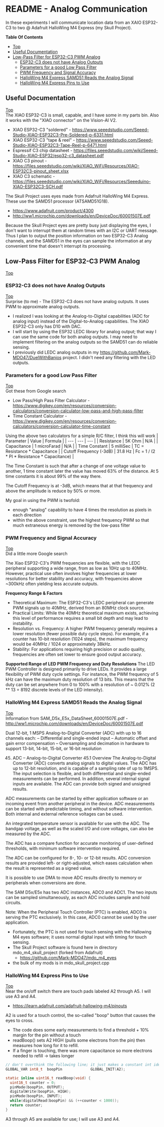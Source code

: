 # README - Analog Communication
In these experiments I will communicate location data from an XAIO ESP32-C3 to two @ Adafruit HalloWing M4 Express (my Skull Project).

**Table Of Contents**
* [Top](#readme-\--analog-communication "Top")
* [Useful Documentation](#useful-documentation "Useful Documentation")
* [Low-Pass Filter for ESP32-C3 PWM Analog](#low\-pass-filter-for-esp32\-c3-pwm-analog "Low-Pass Filter for ESP32-C3 PWM Analog")
  * [ESP32-C3 does not have Analog Outputs](#esp32\-c3-does-not-have-analog-outputs "ESP32-C3 does not have Analog Outputs")
  * [Parameters for a good Low Pass Filter](#parameters-for-a-good-low-pass-filter "Parameters for a good Low Pass Filter")
  * [PWM Frequency and Signal Accuracy](#pwm-frequency-and-signal-accuracy "PWM Frequency and Signal Accuracy")
  * [HalloWing M4 Express SAMD51 Reads the Analog Signal](#hallowing-m4-express-samd51-reads-the-analog-signal "HalloWing M4 Express SAMD51 Reads the Analog Signal")
  * [HalloWing M4 Express Pins to Use](#hallowing-m4-express-pins-to-use "HalloWing M4 Express Pins to Use")

## Useful Documentation
[Top](#readme-\--analog-communication "Top")<br>
The XIAO ESP32-C3 is small, capable, and I have some in my parts bin. Also it works with the "XIAO connector" on the Vision-AI V2.
- XIAO ESP32-C3 "soldered" - https://www.seeedstudio.com/Seeed-Studio-XIAO-ESP32C3-Pre-Soldered-p-6331.html
- XIAO ESP32-C3 "tape & reel" - https://www.seeedstudio.com/Seeed-Studio-XIAO-ESP32C3-Tape-Reel-p-6471.html
- Espressif C3 chip datasheet - https://files.seeedstudio.com/wiki/Seeed-Studio-XIAO-ESP32/esp32-c3_datasheet.pdf
- XIAO C3 pinout - https://files.seeedstudio.com/wiki/XIAO_WiFi/Resources/XIAO-ESP32C3-pinout_sheet.xlsx
- XIAO C3 schematic - https://files.seeedstudio.com/wiki/XIAO_WiFi/Resources/Seeeduino-XIAO-ESP32C3-SCH.pdf

The Skull Project uses eyes made from Adafruit HalloWing M4 Express. These use the SAMD51 processor (ATSAMD51G18).
- https://www.adafruit.com/product/4300
- http://ww1.microchip.com/downloads/en/DeviceDoc/60001507E.pdf

Because the Skull Project eyes are pretty busy just displaying the eyes, I don't want to interrupt them at random times with an I2C or UART message. Thus I plan to output the position information on two ESP32-C3 Analog channels, and the SAMD51 in the eyes can sample the information at any convenient time that doesn't interrupt its processing.

## Low-Pass Filter for ESP32-C3 PWM Analog
[Top](#readme-\--analog-communication "Top")<br>

### ESP32-C3 does not have Analog Outputs
[Top](#readme-\--analog-communication "Top")<br>
Surprise (to me) - The ESP32-C3 does not have analog outputs. It uses PWM to approximate analog outputs.
- I realized I was looking at the Analog-to-Digital capabilities (ADC for analog input) instead of the Digital-to-Analog capabilities. The XIAO ESP32-C3 only has D10 with DAC.
- I will start by using the ESP32 LEDC library for analog output; that way I can use the same code for both analog outputs. I may need to implement filtering on the analog outputs so the SAMD51 can do reliable sensing.
- I previously did LEDC analog outputs in my https://github.com/Mark-MDO47/DuelWithBanjos project. I didn't need any filtering with the LED outputs.

### Parameters for a good Low Pass Filter
[Top](#readme-\--analog-communication "Top")<br>
Got these from Google search
- Low Pass/High Pass Filter Calculator - https://www.digikey.com/en/resources/conversion-calculators/conversion-calculator-low-pass-and-high-pass-filter
- Time Constant Calculator - https://www.digikey.com/en/resources/conversion-calculators/conversion-calculator-time-constant

Using the above two calculators for a simple R/C filter, I think this will work
| Parameter | Value | Formula |
| --- | --- | --- |
| Resistance | 5K Ohm | N/A |
| Capacitance | 1 microFarad | N/A |
| Time Constant | 5 milliSec | TC = Resistance * Capacitance |
| Cutoff Frequency (-3dB) | 31.8 Hz | Fc = 1 / (2 * PI * Resistance * Capacitance) |

The Time Constant is such that after a change of one voltage value to another, 1 time constant later the value has moved 63% of the distance. At 5 time constants it is about 99% of the way there.

The Cutoff Frequency is at -3dB, which means that at that frequency and above the amplitude is reduce by 50% or more.

My goal in using the PWM is twofold:
- enough "analog" capability to have 4 times the resolution as pixels in each direction
- within the above constraint, use the highest frequency PWM so that much extraneous energy is removed by the low-pass filter

### PWM Frequency and Signal Accuracy
[Top](#readme-\--analog-communication "Top")<br>
Did a little more Google search

The Xiao ESP32-C3's PWM frequencies are flexible, with the LEDC peripheral supporting a wide range, from as low as 10Hz up to 40MHz. However, practical use often involves higher frequencies at lower resolutions for better stability and accuracy, with frequencies above ~300kHz often yielding less accurate outputs. 

**Frequency Range & Factors**
- Theoretical Maximum: The ESP32-C3's LEDC peripheral can generate PWM signals up to 40MHz, derived from an 80MHz clock source.
- Practical Limits: While the 40MHz theoretical maximum exists, achieving this level of performance requires a small bit depth and may lead to instability.
- Resolution vs. Frequency: A higher PWM frequency generally requires a lower resolution (fewer possible duty cycle steps). For example, if a counter has 10-bit resolution (1024 steps), the maximum frequency would be 40MHz / 1024 or approximately 38kHz.
- Stability: For applications requiring high precision or audio quality, frequencies are often set lower to ensure good output accuracy.

**Supported Range of LED PWM Frequency and Duty Resolutions**
The LED PWM Controller is designed primarily to drive LEDs. It provides a large flexibility of PWM duty cycle settings. For instance, the PWM frequency of 5 kHz can have the maximum duty resolution of 13 bits. This means that the duty can be set anywhere from 0 to 100% with a resolution of ~ 0.012% (2 ** 13 = 8192 discrete levels of the LED intensity).

### HalloWing M4 Express SAMD51 Reads the Analog Signal
[Top](#readme-\--analog-communication "Top")<br>
Information from SAM_D5x_E5x_DataSheet_60001507E.pdf - http://ww1.microchip.com/downloads/en/DeviceDoc/60001507E.pdf

Dual 12-bit, 1 MSPS Analog-to-Digital Converter (ADC) with up to 16 channels each:
–	Differential and single-ended input
–	Automatic offset and gain error compensation
–	Oversampling and decimation in hardware to support 13-bit, 14-bit, 15-bit, or 16-bit resolution

45. ADC – Analog-to-Digital Converter
45.1 Overview
The Analog-to-Digital Converter (ADC) converts analog signals to digital values. The ADC has up to 12-bit resolution, and is capable of a sampling rate of up to 1MSPS. The input selection is flexible, and both differential and single-ended measurements can be performed. In addition, several internal signal inputs are available. The ADC can provide both signed and unsigned results.

ADC measurements can be started by either application software or an incoming event from another peripheral in the device. ADC measurements can be started with predictable timing, and without software intervention.
Both internal and external reference voltages can be used.

An integrated temperature sensor is available for use with the ADC. The bandgap voltage, as well as the scaled I/O and core voltages, can also be measured by the ADC.

The ADC has a compare function for accurate monitoring of user-defined thresholds, with minimum software intervention required.

The ADC can be configured for 8-, 10- or 12-bit results. ADC conversion results are provided left- or right-adjusted, which eases calculation when the result is represented as a signed value.

It is possible to use DMA to move ADC results directly to memory or peripherals when conversions are done.

The SAM D5x/E5x has two ADC instances, ADC0 and ADC1. The two inputs can be sampled simultaneously, as each ADC includes sample and hold circuits.

Note: When the Peripheral Touch Controller (PTC) is enabled, ADC0 is serving the PTC exclusively. In this case, ADC0 cannot be used by the user application.
- Fortunately, the PTC is not used for touch sensing with the Hallowing M4 eyes software; it uses normal digital input with timing for touch sensing.
- The Skull Project software is found here in directory mdo_m4_skull_project (forked from Adafruit)
  - https://github.com/Mark-MDO47/mdo_m4_eyes
- the bulk of my mods is in mdo_skull_project.cpp

### HalloWing M4 Express Pins to Use
[Top](#readme-\--analog-communication "Top")<br>
Near the on/off switch there are touch pads labeled A2 through A5. I will use A3 and A4.
- https://learn.adafruit.com/adafruit-hallowing-m4/pinouts

A2 is used for a touch control, the so-called "boop" button that causes the eyes to cross.
- The code does some early measurements to find a threshold + 10% margin for the pin without a touch
- readBoop() sets A2 HIGH (pulls some electrons from the pin) then measures how long for it to refill.
- If a finger is touching, there was more capacitance so more electrons needed to refill -> takes longer

```C
// don't overthink the following line; it just makes a constant int identifying A2
GLOBAL_VAR int8_t  boopPin             GLOBAL_INIT(A2);

static inline uint16_t readBoop(void) {
  uint16_t counter = 0;
  pinMode(boopPin, OUTPUT);
  digitalWrite(boopPin, HIGH);
  pinMode(boopPin, INPUT);
  while(digitalRead(boopPin) && (++counter < 1000));
  return counter;
}
```

A3 through A5 are available for use; I will use A3 and A4.
